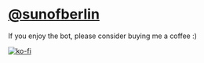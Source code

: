 # [@sunofberlin](https://botsin.space/@sunofberlin)
If you enjoy the bot, please consider buying me a coffee :)  
  
[![ko-fi](https://ko-fi.com/img/githubbutton_sm.svg)](https://ko-fi.com/J3J2RSP7L)
